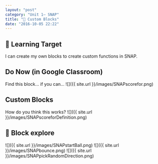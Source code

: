 ```yaml
---
layout: "post"
category: "Unit 1– SNAP"
title: "🔨 Custom Blocks"
date: "2016-10-05 22:22"
---
```


## 🎯 Learning Target

I can create my own blocks to create custom functions in SNAP.

## Do Now (in Google Classroom)

Find this block… if you can...
![]({{ site.url }}/images/SNAPscorefor.png)

## Custom Blocks

How do you think this works?
![]({{ site.url }}/images/SNAPscoreforDefinition.png)

## 🔄 Block explore

![]({{ site.url }}/images/SNAPstartBall.png)
![]({{ site.url }}/images/SNAPbounce.png)
![]({{ site.url }}/images/SNAPpickRandomDirection.png)
